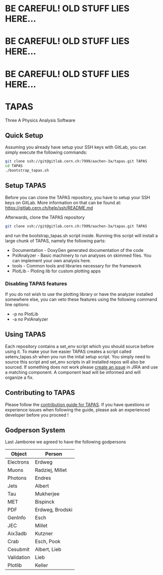 # BE CAREFUL! OLD STUFF LIES HERE...
# BE CAREFUL! OLD STUFF LIES HERE...
# BE CAREFUL! OLD STUFF LIES HERE...

# TAPAS
Three A Physics Analysis Software

## Quick Setup
Assuming you already have setup your SSH keys with GitLab, you can simply execute the following commands:
```bash
git clone ssh://git@gitlab.cern.ch:7999/aachen-3a/tapas.git TAPAS
cd TAPAS
./bootstrap_tapas.sh
```

## Setup TAPAS
Before you can clone the TAPAS repository, you have to setup your SSH keys on GitLab. More information on that can be found at: https://gitlab.cern.ch/help/ssh/README.md

Afterwards, clone the TAPAS repository
```bash
git clone ssh://git@gitlab.cern.ch:7999/aachen-3a/tapas.git TAPAS
```
and run the bootstrap_tapas.sh script inside. Running this script will install a large chunk of TAPAS, namely the following parts:
* Documentation - DoxyGen generated documentation of the code
* PxlAnalyzer - Basic machinery to run analyses on skimmed files. You can implement your own analysis here.
* tools - Common tools and libraries necessary for the framework
* PlotLib - Ploting lib for custom plotting apps


### Disabling TAPAS features
If you do not wish to use the plotting library or have the analyzer installed somewhere else, you can veto these features using the following command line options:
* -p no PlotLib
* -a no PxlAnalyzer

## Using TAPAS
Each repository contains a set_env script which you should source before using it. 
To make your live easier TAPAS creates a script called setenv_tapas.sh when you run the inital setup script.
You simply need to source this script and set_env scripts in all installed repos will also be sourced. 
If something does not work please [create an issue](https://its.cern.ch/jira/secure/CreateIssue!default.jspa) in JIRA and use a matching component.
A component lead will be informed and will organize a fix.

## Contributing to TAPAS
Please follow the [contribution guide for TAPAS](https://gitlab.cern.ch/aachen-3a/tapas/blob/master/CONTRIBUTING.md). If you have questions
or experience issues when following the guide, please ask an experienced developer before you proceed ! 

## Godperson System
Last Jamboree we agreed to have the following godpersons

| Object    | Person |
|-----------|--------|
| Electrons | Erdweg |
| Muons     | Radziej, Millet |
| Photons   | Endres |
| Jets      | Albert|
| Tau       | Mukherjee |
| MET       | Bispinck |
| PDF       | Erdweg, Brodski |
| GenInfo   | Esch |
| JEC       | Millet |
| Aix3adb   | Kutzner |
| Crab      | Esch, Pook |
| Cesubmit  | Albert, Lieb |
| Validation| Lieb |
| Plotlib   | Keller |




